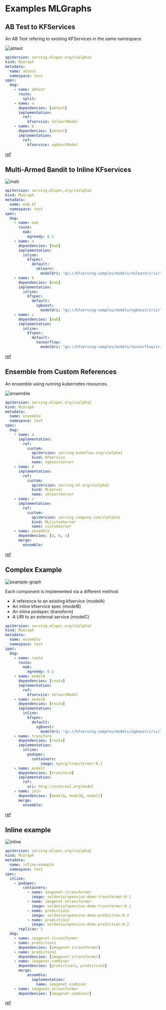 # Examples MLGraphs

## AB Test to KFServices

An AB Test refering to existing KFServices in the same namespace.

![abtest](./abtest.png)

```YAML
apiVersion: serving.mlspec.org/v1alpha2
kind: MLGraph
metadata:
  name: abtest
  namespace: test
spec:
  dag:
    - name: abtest
      route:
        split:
    - name: a
      dependencies: [abtest]
      implementation:
        ref:
          kfservice: sklearnModel
    - name: b
      dependencies: [abtest]
      implementation:
        ref:
          kfservice: xgboostModel
```

[ref](./samples/ab_test_kfservice_refs.yaml)


## Multi-Armed Bandit to Inline KFservices

![mab](./mab.png)

```YAML
apiVersion: serving.mlspec.org/v1alpha2
kind: MLGraph
metadata:
  name: mab_kf
  namespace: test
spec:
  dag:
    - name: mab
      route:
        mab:
          egreedy: 0.1
    - name: a
      dependencies: [mab]
      implementation:
        inline:
          kfspec:
            default:
              sklearn:
                modelUri: "gs://kfserving-samples/models/sklearn/iris/"
    - name: b
      dependencies: [mab]
      implementation:
        inline:
          kfspec:
            default:
              xgboost:
                modelUri: "gs://kfserving-samples/models/xgboost/iris/"
    - name: c
      dependencies: [mab]
      implementation:
        inline:
          kfspec:
            default:
              tensorflow:
                modelUri: "gs://kfserving-samples/models/tensorflow/iris/"

```

[ref](./samples/mab_inline_kfservices.yaml)

## Ensemble from Custom References

An ensemble using running kubernetes resources.

![ensemble](./ensemble.png)

```YAML
apiVersion: serving.mlspec.org/v1alpha2
kind: MLGraph
metadata:
  name: ensemble
  namespace: test
spec:
  dag:
    - name: a
      implementation:
        ref:
          custom:
            apiVersion: serving.kubeflow.org/v1alpha1
            kind: KFService
            name: xgboostServer
    - name: b
      implementation:
        ref:
          custom:
            apiVersion: serving.ml.org/v1alpha1
            kind: MLServer
            name: sklearnServer
    - name: c
      implementation:
        ref:
          custom:
            apiVersion: serving.company.com/v1alpha1
            kind: MLCustomServer
            name: customServer
    - name: ensemble
      dependencies: [a, b, c]
      merge:
        ensemble:

```

[ref](./samples/ensemble_custom_refs.yaml)

## Complex Example

![example-graph](example-graph.png)

Each component is implemented via a different method:

  * A reference to an existing kfservice (modelA)
  * An inline kfservice spec  (modelB)
  * An inline podspec (transform)
  * A URI to an external service (modelC)

```YAML
apiVersion: serving.mlspec.org/v1alpha2
kind: MLGraph
metadata:
  name: ensemble
  namespace: test
spec:
  dag:
    - name: route
      route:
        mab:
          egreedy: 0.1    
    - name: modelA
      dependencies: [route]
      implementation:
        ref:
          kfservice: sklearnModel
    - name: modelB
      dependencies: [route]      
      implementation:
        inline:
          kfspec:
            default:
              xgboost:
                modelUri: "gs://kfserving-samples/models/xgboost/iris/"
    - name: transform
      dependencies: [route]
      implementation:
        inline:
          podspec:
            containers:
                image: myorg/transformer:0.1
    - name: modelC
      dependencies: [transform]
      implementation:
        ref:
          uri: http://external.org/model
    - name: join
      dependencies: [modelA, modelB, modelC]
      merge:
        ensemble:

```

[ref](./samples/route_and_ensemble.yaml)


## Inline example

![inline](inline.png)

```YAML
apiVersion: serving.mlspec.org/v1alpha2
kind: MLGraph
metadata:
  name: inline-example
  namespace: test
spec:
  inline:
    - podspec:
        containers:
          - name: imagenet-itransformer
            image: seldonio/openvino-demo-transformer:0.1
          - name: imagenet-otransformer
            image: seldonio/openvino-demo-transformer:0.1
          - name: prediction1
            image: seldonio/openvino-demo-prediction:0.2
          - name: prediction2
            image: seldonio/openvino-demo-prediction:0.2
      replicas: 1              
  dag:
    - name: imagenet-itransformer
    - name: prediction1
      dependencies: [imagenet-itransformer]
    - name: prediction2
      dependencies: [imagenet-itransformer]
    - name: imagenet-combiner
      dependencies: [prediction1, prediction2]
      merge:
          ensemble:
            implementation:
              name: imagenet-combiner
    - name: imagenet-otransformer
      dependencies: [imagenet-combiner]        

```

[ref](./samples/inline.yaml)